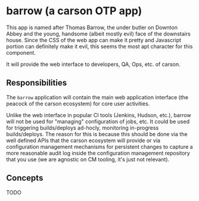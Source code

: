 # barrow (a carson OTP app)

This app is named after Thomas Barrow, the under butler on Downton Abbey and
the young, handsome (albeit mostly evil) face of the downstairs house. Since
the CSS of the web app can make it pretty and Javascript portion can
definitely make it evil, this seems the most apt character for this component.

It will provide the web interface to developers, QA, Ops, etc. of carson.

## Responsibilities

The `barrow` application will contain the main web application interface
(the peacock of the carson ecosystem) for core user activities.

Unlike the web interface in popular CI tools (Jenkins, Hudson, etc.), barrow
will not be used for "managing" configuration of jobs, etc. It could be used
for triggering builds/deploys ad-hocly, monitoring in-progress
builds/deploys. The reason for this is because this should be done via the
well defined APIs that the carson ecosystem will provide or via
configuration management mechanisms for persistent changes to capture a
more reasonable audit log inside the configuration management repository
that you use (we are agnostic on CM tooling, it's just not relevant).

## Concepts

TODO
